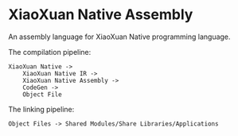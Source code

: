 # XiaoXuan Native Assembly

An assembly language for XiaoXuan Native programming language.

The compilation pipeline:

```text
XiaoXuan Native -> 
    XiaoXuan Native IR -> 
    XiaoXuan Native Assembly -> 
    CodeGen -> 
    Object File
```

The linking pipeline:

```text
Object Files -> Shared Modules/Share Libraries/Applications
```
